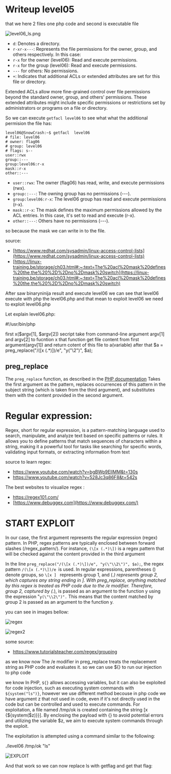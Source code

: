 # Writeup level05


that we here 2 files one php code and second is executable file 

![level06_ls.png](https://cdn.discordapp.com/attachments/1164485225875783701/1175099598180733058/image.png?ex=6569ffc8&is=65578ac8&hm=654726dd3567ae6c1f47ab305c9df10639ed7db4816ef7d1b05f8b4267d3a010&)


- `d`: Denotes a directory.
- `r-xr-x---`: Represents the file permissions for the owner, group, and others respectively. In this case:
- `r-x` for the owner (level06): Read and execute permissions.
- `r-x` for the group (level06): Read and execute permissions.
- `---` for others: No permissions.
- `+`: Indicates that additional ACLs or extended attributes are set for this file or directory.

Extended ACLs allow more fine-grained control over file permissions beyond the standard owner, group, and others' permissions. These extended attributes might include specific permissions or restrictions set by administrators or programs on a file or directory.

So we can  execute `getfacl level06` to see what what the additional permision the file has:

```
level06@SnowCrash:~$ getfacl  level06
# file: level06
# owner: flag06
# group: level06
# flags: s--
user::rwx
group::---
group:level06:r-x
mask::r-x
other::---
```
- `user::rwx`: The owner (flag06) has read, write, and execute permissions (rwx).
- `group::---`: The owning group has no permissions (---).
- `group:level06:r-x`: The level06 group has read and execute permissions (r-x).
- `mask::r-x`: The mask defines the maximum permissions allowed by the ACL entries. In this case, it's set to read and execute (r-x).
- `other::---`: Others have no permissions (---).

so because the mask we can write in to the file.

source:
- [https://www.redhat.com/sysadmin/linux-access-control-lists](https://www.redhat.com/sysadmin/linux-access-control-lists)
- [https://linux-training.be/storage/ch03.html#:~:text=The%20acl%20mask%20defines%20the,the%20%2D%2Dno%2Dmask%20switch](https://linux-training.be/storage/ch03.html#:~:text=The%20acl%20mask%20defines%20the,the%20%2D%2Dno%2Dmask%20switch)

After saw binaryninija result and execute level06 we can see that level06 execute with php the level06.php and that mean to exploit level06 we need to exploit level06.php

Let explain level06.php:

#!/usr/bin/php
<?php
function y($m) 
{ 
    $m = preg_replace("/\./", " x ", $m); 
    $m = preg_replace("/@/", " y", $m); 
    return $m; 
}
function x($y, $z) 
{
     $a = file_get_contents($y); 
     $a = preg_replace("/(\[x (.*)\])/e", "y(\"\\2\")", $a); 
     $a = preg_replace("/\[/", "(", $a); 
     $a = preg_replace("/\]/", ")", $a); 
     return $a; 
}
$r = x($argv[1], $argv[2]); 
print $r;
?>

first x($argv[1], $argv[2]) secript take  from command-line argument argv[1] and argv[2] to fucntion x that function get file content from first argument(argv[1])
and return cotent of this file to a(variable) after that $a = preg_replace("/(\[x (.*)\])/e", "y(\"\\2\")", $a);

## preg_replace
The `preg_replace` function, as described in the [PHP documentation](https://www.php.net/manual/en/function.preg-replace.php) Takes the first argument as the pattern, replaces occurrences of this pattern in the subject string (which is taken from the third argument), and substitutes them with the content provided in the second argument.

# **Regular expression:**

Regex, short for regular expression, is a pattern-matching language used to search, manipulate, and analyze text based on specific patterns or rules. It allows you to define patterns that match sequences of characters within a string, making it a powerful tool for tasks like searching for specific words, validating input formats, or extracting information from text

source to learn regex:

- https://www.youtube.com/watch?v=bgBWp9EIlMM&t=130s
- https://www.youtube.com/watch?v=528Jc3q86F8&t=542s

The best websites to visualize regex :

- https://regex101.com/
- [https://www.debuggex.com](https://www.debuggex.com/)



# START EXPLOIT

In our case, the first argument represents the regular expression (regex) pattern. In PHP, regex patterns are typically enclosed between forward slashes (/regex_pattern/). For instance, `(\[x (.*)\])` is a regex pattern that will be checked against the content provided in the third argument

In the line `preg_replace("/(\[x (.*)\])/e", "y(\"\\2\")", $a);`, the regex pattern `/(\[x (.*)\])/e `is used. In regular expressions, parentheses () denote groups, so `\[x ] ` represents group 1, and (.*) represents group 2, which captures any string ending in ].
With preg_replace, anything matched by this regex is treated as PHP code due to the /e modifier. Therefore, group 2, captured by (.*), is passed as an argument to the function y using the expression "`y(\"\\2\")".` This means that the content matched by group 2 is passed as an argument to the function y.

you can see in images bellow:

![regex](https://cdn.discordapp.com/attachments/1164485225875783701/1179432986190561360/image.png?ex=6582fe10&is=65708910&hm=90d8ac00f95b160e49ec02d5a7df26a9c66dbbad59f36897156e9b99f9ca1672&)

![regex2](https://cdn.discordapp.com/attachments/1164485225875783701/1181685971104833576/image.png?ex=6581f5d2&is=656f80d2&hm=69e539eaa2bca45301072b2263434929ed20be51926c08247affe4c80191e36a&)

some source:

- https://www.tutorialsteacher.com/regex/grouping

as we know now The /e modifier in preg_replace treats the replacement string as PHP code and evaluates it. so we can use ${} to run our injection to php code

we know In PHP, `${}` allows accessing variables, but it can also be exploited for code injection, such as executing system commands with `${system("ls")}`,  however  we use different method becouse in php code we have argument z that not used in code, even if it's not directly used in the code but can be controlled and used to execute commands.
For exploitation, a file named /tmp/ok is created containing the string [x {${system($z)}}]. By enclosing the payload with {} to avoid potential errors and utilizing the variable $z, we aim to execute system commands through the exploit.

The exploitation is attempted using a command similar to the following:

./level06 /tmp/ok "ls"

![EXPLOIT](https://cdn.discordapp.com/attachments/1164485225875783701/1183034385281335406/image.png?ex=6586dda1&is=657468a1&hm=565206d27b9c22ed17580217954789b5db11c5bd22ba29524d9c8db69b0f570c&)


And that work so we can now replace ls with getflag and get that flag:
